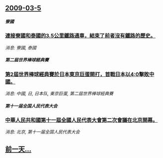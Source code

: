 ## [2009-03-5](/news/2009/03/5/index.md)

##### 寮國
### [連接寮國和泰國的3.5公里鐵路通車，結束了前者沒有鐵路的歷史。](/news/2009/03/5/連接寮國和泰國的35公里鐵路通車-結束了前者沒有鐵路的歷史.md)
_消息: 寮國, 泰國_

##### 第二屆世界棒球經典賽
### [第2屆世界棒球經典賽於日本東京巨蛋開打，首戰日本以4:0擊敗中國。](/news/2009/03/5/第2屆世界棒球經典賽於日本東京巨蛋開打-首戰日本以4-0擊敗中國.md)
_消息: 中國, 日, 日本队, 東京巨蛋, 第二屆世界棒球經典賽_

##### 第十一届全国人民代表大会
### [中華人民共和國第十一屆全國人民代表大會第二次會議在北京開幕。](/news/2009/03/5/中華人民共和國第十一屆全國人民代表大會第二次會議在北京開幕.md)
_消息: 北京, 第十一届全国人民代表大会_

## [前一天...](/news/2009/03/4/index.md)

